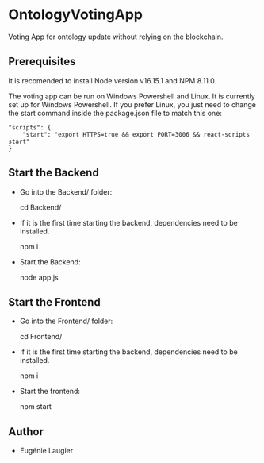 # OntologyVotingApp
Voting App for ontology update without relying on the blockchain.

## Prerequisites

It is recomended to install Node version v16.15.1 and NPM 8.11.0.

The voting app can be run on Windows Powershell and Linux. It is currently set up for Windows Powershell. If you prefer Linux, you just need to change the start command inside the package.json file to match this one:

    "scripts": {
        "start": "export HTTPS=true && export PORT=3006 && react-scripts start"
    }


## Start the Backend

- Go into the Backend/ folder:

    cd Backend/

- If it is the first time starting the backend, dependencies need to be installed.

    npm i 

- Start the Backend:

    node app.js

## Start the Frontend

- Go into the Frontend/ folder:

    cd Frontend/

- If it is the first time starting the backend, dependencies need to be installed.

    npm i

- Start the frontend:

    npm start

## Author
- Eugénie Laugier
